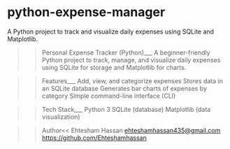 # python-expense-manager
A Python project to track and visualize daily expenses using SQLite and Matplotlib.

>> Personal Expense Tracker (Python)___
A beginner-friendly Python project to track, manage, and visualize daily expenses using SQLite for storage and Matplotlib for charts.

>>Features___
Add, view, and categorize expenses
Stores data in an SQLite database
Generates bar charts of expenses by category
Simple command-line interface (CLI)

>>Tech Stack___
Python 3
SQLite (database)
Matplotlib (data visualization)

>>Author<<
Ehtesham Hassan
ehteshamhassan435@gmail.com
https://github.com/Ehteshamhassan
